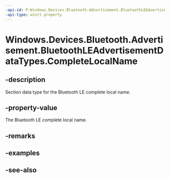 ----api-id: P:Windows.Devices.Bluetooth.Advertisement.BluetoothLEAdvertisementDataTypes.CompleteLocalName
-api-type: winrt property
---<!-- Property syntaxpublic byte CompleteLocalName { get; }--># Windows.Devices.Bluetooth.Advertisement.BluetoothLEAdvertisementDataTypes.CompleteLocalName## -descriptionSection data type for the Bluetooth LE complete local name.## -property-valueThe Bluetooth LE complete local name.## -remarks## -examples## -see-also